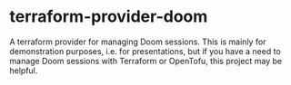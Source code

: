 # terraform-provider-doom

A terraform provider for managing Doom sessions. This is mainly for demonstration
purposes, i.e. for presentations, but if you have a need to manage Doom sessions with
Terraform or OpenTofu, this project may be helpful.

